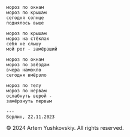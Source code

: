 ```
мороз по окнам
мороз по крышам
сегодня солнце
поднялось выше

мороз по крышам
мороз на стёклах
себя не слышу
мой рот - замёрзший

мороз по окнам
мороз по звёздам
вчера намокло
сегодня вмёрзло

мороз по телу
мороз по нервам
ослабнуть верой -
замёрзнуть первым

---
Берлин, 22.11.2023
```
© 2024 Artem Yushkovskiy. All rights reserved.
